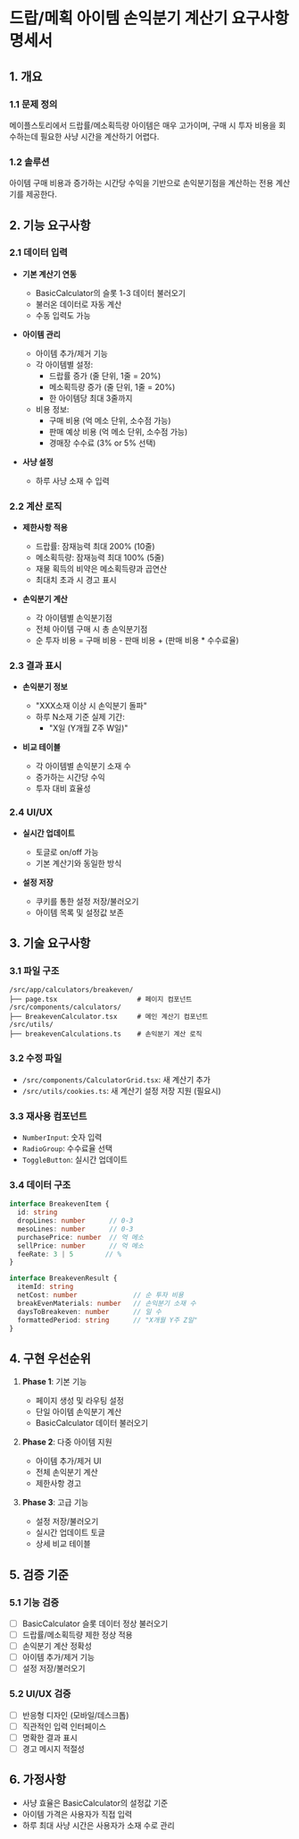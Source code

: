 # 드랍/메획 아이템 손익분기 계산기 요구사항 명세서

## 1. 개요

### 1.1 문제 정의
메이플스토리에서 드랍률/메소획득량 아이템은 매우 고가이며, 구매 시 투자 비용을 회수하는데 필요한 사냥 시간을 계산하기 어렵다.

### 1.2 솔루션
아이템 구매 비용과 증가하는 시간당 수익을 기반으로 손익분기점을 계산하는 전용 계산기를 제공한다.

## 2. 기능 요구사항

### 2.1 데이터 입력
- **기본 계산기 연동**
  - BasicCalculator의 슬롯 1-3 데이터 불러오기
  - 불러온 데이터로 자동 계산
  - 수동 입력도 가능

- **아이템 관리**
  - 아이템 추가/제거 기능
  - 각 아이템별 설정:
    - 드랍률 증가 (줄 단위, 1줄 = 20%)
    - 메소획득량 증가 (줄 단위, 1줄 = 20%)
    - 한 아이템당 최대 3줄까지
  - 비용 정보:
    - 구매 비용 (억 메소 단위, 소수점 가능)
    - 판매 예상 비용 (억 메소 단위, 소수점 가능)
    - 경매장 수수료 (3% or 5% 선택)

- **사냥 설정**
  - 하루 사냥 소재 수 입력

### 2.2 계산 로직
- **제한사항 적용**
  - 드랍률: 잠재능력 최대 200% (10줄)
  - 메소획득량: 잠재능력 최대 100% (5줄)
  - 재물 획득의 비약은 메소획득량과 곱연산
  - 최대치 초과 시 경고 표시

- **손익분기 계산**
  - 각 아이템별 손익분기점
  - 전체 아이템 구매 시 총 손익분기점
  - 순 투자 비용 = 구매 비용 - 판매 비용 + (판매 비용 * 수수료율)

### 2.3 결과 표시
- **손익분기 정보**
  - "XXX소재 이상 시 손익분기 돌파"
  - 하루 N소재 기준 실제 기간:
    - "X일 (Y개월 Z주 W일)"
  
- **비교 테이블**
  - 각 아이템별 손익분기 소재 수
  - 증가하는 시간당 수익
  - 투자 대비 효율성

### 2.4 UI/UX
- **실시간 업데이트**
  - 토글로 on/off 가능
  - 기본 계산기와 동일한 방식

- **설정 저장**
  - 쿠키를 통한 설정 저장/불러오기
  - 아이템 목록 및 설정값 보존

## 3. 기술 요구사항

### 3.1 파일 구조
```
/src/app/calculators/breakeven/
├── page.tsx                    # 페이지 컴포넌트
/src/components/calculators/
├── BreakevenCalculator.tsx     # 메인 계산기 컴포넌트
/src/utils/
├── breakevenCalculations.ts    # 손익분기 계산 로직
```

### 3.2 수정 파일
- `/src/components/CalculatorGrid.tsx`: 새 계산기 추가
- `/src/utils/cookies.ts`: 새 계산기 설정 저장 지원 (필요시)

### 3.3 재사용 컴포넌트
- `NumberInput`: 숫자 입력
- `RadioGroup`: 수수료율 선택
- `ToggleButton`: 실시간 업데이트

### 3.4 데이터 구조
```typescript
interface BreakevenItem {
  id: string
  dropLines: number      // 0-3
  mesoLines: number      // 0-3
  purchasePrice: number  // 억 메소
  sellPrice: number      // 억 메소
  feeRate: 3 | 5        // %
}

interface BreakevenResult {
  itemId: string
  netCost: number              // 순 투자 비용
  breakEvenMaterials: number   // 손익분기 소재 수
  daysToBreakeven: number      // 일 수
  formattedPeriod: string      // "X개월 Y주 Z일"
}
```

## 4. 구현 우선순위

1. **Phase 1**: 기본 기능
   - 페이지 생성 및 라우팅 설정
   - 단일 아이템 손익분기 계산
   - BasicCalculator 데이터 불러오기

2. **Phase 2**: 다중 아이템 지원
   - 아이템 추가/제거 UI
   - 전체 손익분기 계산
   - 제한사항 경고

3. **Phase 3**: 고급 기능
   - 설정 저장/불러오기
   - 실시간 업데이트 토글
   - 상세 비교 테이블

## 5. 검증 기준

### 5.1 기능 검증
- [ ] BasicCalculator 슬롯 데이터 정상 불러오기
- [ ] 드랍률/메소획득량 제한 정상 적용
- [ ] 손익분기 계산 정확성
- [ ] 아이템 추가/제거 기능
- [ ] 설정 저장/불러오기

### 5.2 UI/UX 검증
- [ ] 반응형 디자인 (모바일/데스크톱)
- [ ] 직관적인 입력 인터페이스
- [ ] 명확한 결과 표시
- [ ] 경고 메시지 적절성

## 6. 가정사항
- 사냥 효율은 BasicCalculator의 설정값 기준
- 아이템 가격은 사용자가 직접 입력
- 하루 최대 사냥 시간은 사용자가 소재 수로 관리
